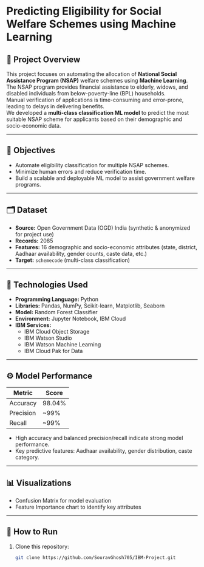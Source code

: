 # Predicting Eligibility for Social Welfare Schemes using Machine Learning

## 📜 Project Overview
This project focuses on automating the allocation of **National Social Assistance Program (NSAP)** welfare schemes using **Machine Learning**.  
The NSAP program provides financial assistance to elderly, widows, and disabled individuals from below-poverty-line (BPL) households.  
Manual verification of applications is time-consuming and error-prone, leading to delays in delivering benefits.  
We developed a **multi-class classification ML model** to predict the most suitable NSAP scheme for applicants based on their demographic and socio-economic data.

---

## 🎯 Objectives
- Automate eligibility classification for multiple NSAP schemes.
- Minimize human errors and reduce verification time.
- Build a scalable and deployable ML model to assist government welfare programs.

---

## 🗂️ Dataset
- **Source:** Open Government Data (OGD) India (synthetic & anonymized for project use)
- **Records:** 2085  
- **Features:** 16 demographic and socio-economic attributes (state, district, Aadhaar availability, gender counts, caste data, etc.)  
- **Target:** `schemecode` (multi-class classification)

---

## 🧰 Technologies Used
- **Programming Language:** Python  
- **Libraries:** Pandas, NumPy, Scikit-learn, Matplotlib, Seaborn  
- **Model:** Random Forest Classifier  
- **Environment:** Jupyter Notebook, IBM Cloud  
- **IBM Services:**
  - IBM Cloud Object Storage
  - IBM Watson Studio
  - IBM Watson Machine Learning
  - IBM Cloud Pak for Data

---

## ⚙️ Model Performance
| Metric          | Score   |
|-----------------|---------|
| Accuracy        | 98.04%  |
| Precision       | ~99%    |
| Recall          | ~99%    |

- High accuracy and balanced precision/recall indicate strong model performance.
- Key predictive features: Aadhaar availability, gender distribution, caste category.

---

## 📊 Visualizations
- Confusion Matrix for model evaluation  
- Feature Importance chart to identify key attributes  

---

## 🚀 How to Run
1. Clone this repository:
   ```bash
   git clone https://github.com/SouravGhosh705/IBM-Project.git


